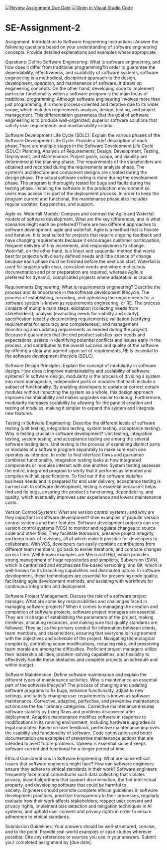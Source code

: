 [![Review Assignment Due Date](https://classroom.github.com/assets/deadline-readme-button-24ddc0f5d75046c5622901739e7c5dd533143b0c8e959d652212380cedb1ea36.svg)](https://classroom.github.com/a/-ucQIGTc)
[![Open in Visual Studio Code](https://classroom.github.com/assets/open-in-vscode-718a45dd9cf7e7f842a935f5ebbe5719a5e09af4491e668f4dbf3b35d5cca122.svg)](https://classroom.github.com/online_ide?assignment_repo_id=15246399&assignment_repo_type=AssignmentRepo)
# SE-Assignment-2
Assignment: Introduction to Software Engineering
Instructions:
Answer the following questions based on your understanding of software engineering concepts. Provide detailed explanations and examples where appropriate.

Questions:
Define Software Engineering:
What is software engineering, and how does it differ from traditional programming?In order to guarantee the dependability, effectiveness, and scalability of software systems, software engineering is a methodical, disciplined approach to the design, development, operation, and maintenance of software. It draws on engineering concepts. On the other hand, developing code to implement particular functionality within a software program is the main focus of traditional programming. Although software engineering involves more than just programming, it is more process-oriented and iterative due to its wider scope, which includes requirements analysis, design, testing, and project management. This differentiation guarantees that the goal of software engineering is to produce well-organized, superior software solutions that satisfy user requirements and maintainability criteria. 

Software Development Life Cycle (SDLC):
Explain the various phases of the Software Development Life Cycle. Provide a brief description of each phase.There are multiple stages in the Software Development Life Cycle (SDLC): Planning, Analysis of Requirements, Design, Development, Testing, Deployment, and Maintenance. Project goals, scope, and viability are determined at the planning phase. The requirements of the stakeholders are obtained and recorded during the requirements analysis phase. The system's architecture and component designs are created during the design phase. The actual software coding is done during the development phase. The program is thoroughly tested for bugs and faults during the testing phase. Installing the software in the production environment so users may access it is part of the deployment process. In order to keep the program current and functional, the maintenance phase also includes regular updates, bug patches, and support.

Agile vs. Waterfall Models:
Compare and contrast the Agile and Waterfall models of software development. What are the key differences, and in what scenarios might each be preferred?There are two different approaches to software development: agile and waterfall. Agile is a method that is flexible and iterative. It is best suited for projects that require ongoing feedback and have changing requirements because it encourages customer participation, frequent delivery of tiny increments, and responsiveness to change. Waterfall, on the other hand, is a linear and sequential method that works best for projects with clearly defined needs and little chance of change because each phase must be finished before the next can start. Waterfall is used for projects with clear, consistent needs and where meticulous documentation and prior preparation are required, whereas Agile is preferred for dynamic, complicated projects where adaptation is crucial.

Requirements Engineering:
What is requirements engineering? Describe the process and its importance in the software development lifecycle.
The process of establishing, recording, and upholding the requirements for a software system is known as requirements engineering, or RE. The process consists of multiple main steps: elicitation (collecting needs from stakeholders); analysis (evaluating needs for viability and clarity); specification (exactly documenting requirements); validation (verifying requirements for accuracy and completeness); and management (monitoring and updating requirements as needed during the project). Because it guarantees that the end product satisfies user needs and expectations, assists in identifying potential conflicts and issues early in the process, and contributes to the overall success and quality of the software by offering a clear and agreed-upon set of requirements, RE is essential to the software development lifecycle (SDLC). 

Software Design Principles:
Explain the concept of modularity in software design. How does it improve maintainability and scalability of software systems?
In software design, modularity is the process of dividing a system into more manageable, independent parts or modules that each include a subset of functionality. By enabling developers to update or correct certain modules without impacting the system as a whole, this design approach improves maintainability and makes upgrades easier to debug. Furthermore, modularity increases scalability by allowing for the parallel creation and testing of modules, making it simpler to expand the system and integrate new features. 

Testing in Software Engineering:
Describe the different levels of software testing (unit testing, integration testing, system testing, acceptance testing). Why is testing crucial in software development?
Unit testing, integration testing, system testing, and acceptance testing are among the several software testing tiers. Unit testing is the process of examining distinct parts or modules of a software program separately to make sure each one operates as intended. In order to find interface flaws and guarantee combined functionality, integration testing looks at how integrated components or modules interact with one another. System testing assesses the entire, integrated program to verify that it performs as intended and complies with all specifications. To find out if the software satisfies business needs and is prepared for end user delivery, acceptance testing is carried out. In software development, testing is essential because it helps find and fix bugs, ensuring the product's functioning, dependability, and quality, which eventually improves user experience and lowers maintenance costs. 

Version Control Systems:
What are version control systems, and why are they important in software development? Give examples of popular version control systems and their features.
Software development projects can use version control systems (VCS) to monitor and regulate changes to source code and other files. They facilitate teamwork, preserve project integrity, and keep track of revisions, all of which make it possible for developers to collaborate. With VCS, developers can easily combine contributions from different team members, go back to earlier iterations, and compare changes across time. Well-known examples are Mercurial (Hg), which provides strong management of huge repositories and simplicity, Subversion (SVN), which is centralized and emphasizes file-based versioning, and Git, which is well-known for its branching capabilities and distributed nature. In software development, these technologies are essential for preserving code quality, facilitating agile development methods, and assisting with workflows for continuous integration and deployment.

Software Project Management:
Discuss the role of a software project manager. What are some key responsibilities and challenges faced in managing software projects?
When it comes to managing the creation and completion of software projects, software project managers are essential. They are in charge of establishing the parameters of the project, making timelines, allocating resources, and making sure that quality standards are followed. They act as the primary conduit for information between clients, team members, and stakeholders, ensuring that everyone is in agreement with the objectives and schedule of the project. Navigating technological complexity, controlling scope modifications, reducing risks, and preserving team morale are among the difficulties. Proficient project managers utilize their leadership abilities, problem-solving capabilities, and flexibility to effectively handle these obstacles and complete projects on schedule and within budget.

Software Maintenance:
Define software maintenance and explain the different types of maintenance activities. Why is maintenance an essential part of the software lifecycle?
The process of changing and updating software programs to fix bugs, enhance functionality, adjust to new settings, and satisfy changing user requirements is known as software maintenance. Corrective, adaptive, perfective, and preventive maintenance actions are the four primary categories. Corrective maintenance ensures software stability by fixing flaws and problems discovered after deployment. Adaptive maintenance modifies software in response to modifications in its running environment, including hardware upgrades or legal mandates. Based on user feedback, perfective maintenance improves the usability and functionality of software. Code optimization and better documentation are examples of preventive maintenance actions that are intended to avert future problems. Upkeep is essential since it keeps software current and functional for a longer period of time.

Ethical Considerations in Software Engineering:
What are some ethical issues that software engineers might face? How can software engineers ensure they adhere to ethical standards in their work?
Software engineers frequently face moral conundrums such data collecting that violates privacy, biased algorithms that support discrimination, theft of intellectual property, and developing software that could be harmful to society. Engineers should promote complete ethical guidelines in software development practices, prioritize transparency in their processes, regularly evaluate how their work affects stakeholders, respect user consent and privacy rights, implement bias detection and mitigation techniques in AI systems, and uphold user consent and privacy rights in order to ensure adherence to ethical standards. 

Submission Guidelines:
Your answers should be well-structured, concise, and to the point.
Provide real-world examples or case studies wherever possible.
Cite any references or sources you use in your answers.
Submit your completed assignment by [due date].
